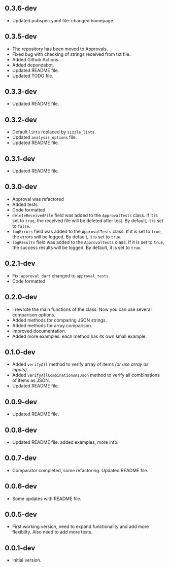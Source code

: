 ## 0.3.6-dev

- Updated pubspec.yaml file: changed homepage.

## 0.3.5-dev

- The repository has been moved to Approvals.
- Fixed bug with checking of strings received from txt file.
- Added Github Actions.
- Added dependabot.
- Updated README file.
- Updated TODO file.


## 0.3.3-dev

- Updated README file.

## 0.3.2-dev

- Default `lints` replaced by `sizzle_lints`.
- Updated `analysis_options` file.
- Updated README file.

## 0.3.1-dev

- Updated README file.

## 0.3.0-dev

- Approval was refactored
- Added tests
- Code formatted
- `deleteReceivedFile` field was added to the `ApprovalTests` class. If it is set to `true`, the received file will be deleted after test. By default, it is set to `false`.
- `logErrors` field was added to the `ApprovalTests` class. If it is set to `true`, the errors will be logged. By default, it is set to `true`.
- `logResults` field was added to the `ApprovalTests` class. If it is set to `true`, the success results will be logged. By default, it is set to `true`.

## 0.2.1-dev

- Fix: `approval_dart` changed to `approval_tests`.
- Code formatted

## 0.2.0-dev

- I rewrote the main functions of the class. Now you can use several comparison options.
- Added methods for comparing JSON strings.
- Added methods for array comparison.
- Improved documentation.
- Added more examples: each method has its own small example.

## 0.1.0-dev

- Added `verifyAll` method to verify array of items *(or use array as inputs)*.
- Added `verifyAllCombinationsAsJson` method to verify all combinations of items as JSON.
- Updated README file.

## 0.0.9-dev

- Updated README file.

## 0.0.8-dev

- Updated README file: added examples, more info.

## 0.0.7-dev

- Comparator completed, some refactoring. Updated README file.

## 0.0.6-dev

- Some updates with README file.

## 0.0.5-dev

- First working version, need to expand functionality and add more flexibilty. Also need to add more tests.

## 0.0.1-dev

- Initial version.
